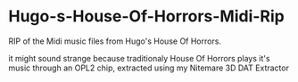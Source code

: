 # Hugo-s-House-Of-Horrors-Midi-Rip
RIP of the Midi music files from Hugo's House Of Horrors.

it might sound strange because traditionaly House Of Horrors plays it's music through an OPL2 chip, 
extracted using my Nitemare 3D DAT Extractor
